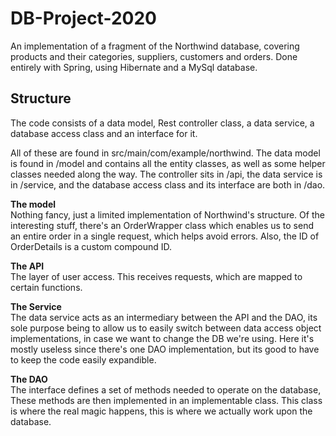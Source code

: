 # DB-Project-2020
An implementation of a fragment of the Northwind database, covering products and their categories, suppliers,
customers and orders. Done entirely with Spring, using Hibernate and a MySql database.

Structure
-----------
The code consists of a data model, Rest controller class, a data service, a database access class and an interface for it.

All of these are found in src/main/com/example/northwind. The data model is found in /model and contains all the
entity classes, as well as some helper classes needed along the way. The controller sits in /api, the data service is
in /service, and the database access class and its interface are both in /dao.

**The model**  
Nothing fancy, just a limited implementation of Northwind's structure. Of the interesting stuff, there's an OrderWrapper class
which enables us to send an entire order in a single request, which helps avoid errors. Also, the ID of OrderDetails is a custom
compound ID.

**The API**  
The layer of user access. This receives requests, which are mapped to certain functions.

**The Service**  
The data service acts as an intermediary between the API and the DAO, its sole purpose being to allow us to easily switch between
data access object implementations, in case we want to change the DB we're using. Here it's mostly useless since there's one DAO
implementation, but its good to have to keep the code easily expandible.

**The DAO**  
The interface defines a set of methods needed to operate on the database, These methods are then implemented in an implementable
class. This class is where the real magic happens, this is where we actually work upon the database.
